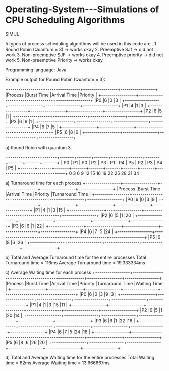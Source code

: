 # Operating-System---Simulations of CPU Scheduling Algorithms

SIMUL

5 types of process scheduling algorithms will be used in this code are..
    1. Round Robin (Quantum = 3) -> works okay
    2. Preemptive SJf            -> did not work
    3. Non-preemptive SJF        -> works okay
    4. Preemptive priority       -> did not work
    5. Non-preemptive Priority   -> works okay

Programming language: Java

Example output for Round Robin (Quantum = 3):
  
  +-----------------+-----------------+-----------------+-----------------+
  |Process          |Burst Time       |Arrival Time     |Priority         |
  +-----------------+-----------------+-----------------+-----------------+
  |P0               |6                |0                |3                |
  +-----------------+-----------------+-----------------+-----------------+
  |P1               |4                |1                |3                |
  +-----------------+-----------------+-----------------+-----------------+
  |P2               |6                |5                |1                |
  +-----------------+-----------------+-----------------+-----------------+
  |P3               |6                |6                |1                |
  +-----------------+-----------------+-----------------+-----------------+
  |P4               |6                |7                |5                |
  +-----------------+-----------------+-----------------+-----------------+
  |P5               |6                |8                |6                |
  +-----------------+-----------------+-----------------+-----------------+
  
  a) Round Robin with quantum 3

   +-------+-------+-------+-------+-------+-------+-------+-------+-------+-------+-------+-------+
   | P0    | P1    | P0    | P2    | P3    | P1    | P4    | P5    | P2    | P3    | P4    | P5    |
   +-------+-------+-------+-------+-------+-------+-------+-------+-------+-------+-------+-------+
     0       3       6       9       12      15      16      19      22      25      28      31  34
     
  a) Turnaround time for each process
   +-----------------+-----------------+-----------------+-----------------+-----------------+
   |Process          |Burst Time       |Arrival Time     |Priority         |Turnaround Time  |
   +-----------------+-----------------+-----------------+-----------------+-----------------+
   |P0               |6                |0                |3                |9                |
   +-----------------+-----------------+-----------------+-----------------+-----------------+
   |P1               |4                |1                |3                |15               |
   +-----------------+-----------------+-----------------+-----------------+-----------------+
   |P2               |6                |5                |1                |20               |
   +-----------------+-----------------+-----------------+-----------------+-----------------+
   |P3               |6                |6                |1                |22               |
   +-----------------+-----------------+-----------------+-----------------+-----------------+
   |P4               |6                |7                |5                |24               |
   +-----------------+-----------------+-----------------+-----------------+-----------------+
   |P5               |6                |8                |6                |26               |
   +-----------------+-----------------+-----------------+-----------------+-----------------+
   
   b) Total and Average Turnaround time for the entire processes
   Total Turnaround time = 116ms
   Average Turnaround time = 19.333334ms

   c) Average Waiting time for each process
   +-----------------+-----------------+-----------------+-----------------+-----------------+-----------------+
   |Process          |Burst Time       |Arrival Time     |Priority         |Turnaround Time  |Waiting Time     |
   +-----------------+-----------------+-----------------+-----------------+-----------------+-----------------+
   |P0               |6                |0                |3                |9                |3                |
   +-----------------+-----------------+-----------------+-----------------+-----------------+-----------------+
   |P1               |4                |1                |3                |15               |11               |
   +-----------------+-----------------+-----------------+-----------------+-----------------+-----------------+
   |P2               |6                |5                |1                |20               |14               |
   +-----------------+-----------------+-----------------+-----------------+-----------------+-----------------+
   |P3               |6                |6                |1                |22               |16               |
   +-----------------+-----------------+-----------------+-----------------+-----------------+-----------------+
   |P4               |6                |7                |5                |24               |18               |
   +-----------------+-----------------+-----------------+-----------------+-----------------+-----------------+
   |P5               |6                |8                |6                |26               |20               |
   +-----------------+-----------------+-----------------+-----------------+-----------------+-----------------+
   
   d) Total and Average Waiting time for the entire processes
   Total Waiting time = 82ms
   Average Waiting time = 13.666667ms

